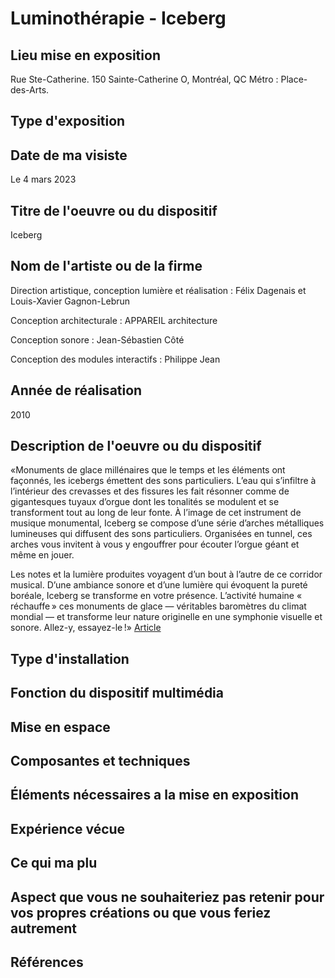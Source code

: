 # Luminothérapie - Iceberg

## Lieu mise en exposition
Rue Ste-Catherine. 150 Sainte-Catherine O, Montréal, QC Métro : Place-des-Arts.

## Type d'exposition

## Date de ma visiste
Le 4 mars 2023

## Titre de l'oeuvre ou du dispositif
Iceberg

## Nom de l'artiste ou de la firme 
Direction artistique, conception lumière et réalisation : Félix Dagenais et Louis-Xavier Gagnon-Lebrun 

Conception architecturale : APPAREIL architecture

Conception sonore : Jean-Sébastien Côté 

Conception des modules interactifs : Philippe Jean

## Année de réalisation
2010
 
## Description de l'oeuvre ou du dispositif
«Monuments de glace millénaires que le temps et les éléments ont façonnés, les icebergs émettent des sons particuliers. L’eau qui s’infiltre à l’intérieur des crevasses et des fissures les fait résonner comme de gigantesques tuyaux d’orgue dont les tonalités se modulent et se transforment tout au long de leur fonte. À l’image de cet instrument de musique monumental, Iceberg se compose d’une série d’arches métalliques lumineuses qui diffusent des sons particuliers. Organisées en tunnel, ces arches vous invitent à vous y engouffrer pour écouter l’orgue géant et même en jouer.

Les notes et la lumière produites voyagent d’un bout à l’autre de ce corridor musical. D’une ambiance sonore et d’une lumière qui évoquent la pureté boréale, Iceberg se transforme en votre présence. L’activité humaine « réchauffe » ces monuments de glace — véritables baromètres du climat mondial — et transforme leur nature originelle en une symphonie visuelle et sonore. Allez-y, essayez-le !»
[Article](https://www.quartierdesspectacles.com/fr/a-propos/les-productions-du-partenariat/oeuvre/20/iceberg-par-appareil-architecture/#)

## Type d'installation 

## Fonction du dispositif multimédia

## Mise en espace 

## Composantes et techniques

## Éléments nécessaires a la mise en exposition

## Expérience vécue

## Ce qui ma plu 

## Aspect que vous ne souhaiteriez pas retenir pour vos propres créations ou que vous feriez autrement

## Références
